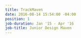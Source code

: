 ```yaml
---
title: TrackMaven
date: 2016-08-14 15:54:00 -04:00
position: 1
job-duration: Jan '15 - Apr '16
job-title: Junior Design Maven
---
```


